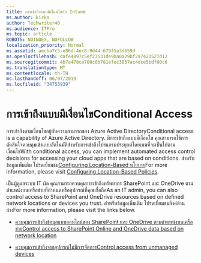 ```yaml
---
title: การเข้าถึงแบบมีเงื่อนไขกับ Intune
ms.author: kirks
author: Techwriter40
ms.audience: ITPro
ms.topic: article
ROBOTS: NOINDEX, NOFOLLOW
localization_priority: Normal
ms.assetid: aecba7c5-e86d-4ec8-9d44-679f5a3d659d
ms.openlocfilehash: dafe4897c5ef23531de9ba0a29bf297421527d12
ms.sourcegitcommit: 4b7e478ce700c0b781efec3857ac4dce5bdf00c6
ms.translationtype: MT
ms.contentlocale: th-TH
ms.lasthandoff: 06/07/2019
ms.locfileid: "34753939"
---
```

# <a name="conditional-access"></a><span data-ttu-id="fe9e8-102">การเข้าถึงแบบมีเงื่อนไข</span><span class="sxs-lookup"><span data-stu-id="fe9e8-102">Conditional Access</span></span>

<span data-ttu-id="fe9e8-103">การเข้าถึงตามเงื่อนไขอยู่กับความสามารถของ Azure Active Directory</span><span class="sxs-lookup"><span data-stu-id="fe9e8-103">Conditional access is a capability of Azure Active Directory.</span></span> <span data-ttu-id="fe9e8-104">มีการเข้าถึงแบบมีเงื่อนไข คุณสามารถใช้การตัดสินใจควบคุมเข้าแบบอัตโนมัติสำหรับการเข้าถึงโปรแกรมประยุกต์โดยเมฆที่จะเป็นไปตามเงื่อนไข</span><span class="sxs-lookup"><span data-stu-id="fe9e8-104">With conditional access, you can implement automated access control decisions for accessing your cloud apps that are based on conditions.</span></span> <span data-ttu-id="fe9e8-105">สำหรับข้อมูลเพิ่มเติม โปรดเยี่ยมชม[Configuring Location-Based นโยบาย](https://docs.microsoft.com/azure/active-directory/conditional-access/overview)</span><span class="sxs-lookup"><span data-stu-id="fe9e8-105">For more information, please visit [Configuring Location-Based Policies](https://docs.microsoft.com/azure/active-directory/conditional-access/overview).</span></span>

<span data-ttu-id="fe9e8-106">เป็นผู้ดูแลระบบ IT ผิด คุณสามารถควบคุมการเข้าถึงทรัพยากร SharePoint และ OneDrive ตามตำแหน่งบนเครือข่ายที่กำหนดหรืออุปกรณ์ที่คุณเชื่อถือ</span><span class="sxs-lookup"><span data-stu-id="fe9e8-106">As an IT admin, you can also control access to SharePoint and OneDrive resources based on defined network locations or devices you trust.</span></span> <span data-ttu-id="fe9e8-107">สำหรับข้อมูลเพิ่มเติม โปรดเยี่ยมชมลิงค์ด้านล่าง</span><span class="sxs-lookup"><span data-stu-id="fe9e8-107">For more information, please visit the links below.</span></span>

- [<span data-ttu-id="fe9e8-108">ควบคุมการเข้าถึงข้อมูลแบบออนไลน์ของ SharePoint และ OneDrive ตามตำแหน่งบนเครือข่าย</span><span class="sxs-lookup"><span data-stu-id="fe9e8-108">Control access to SharePoint Online and OneDrive data based on network location</span></span>](https://docs.microsoft.com/sharepoint/control-access-based-on-network-location)

- [<span data-ttu-id="fe9e8-109">ควบคุมการเข้าถึงจากอุปกรณ์ไม่มีการจัดการ</span><span class="sxs-lookup"><span data-stu-id="fe9e8-109">Control access from unmanaged devices</span></span>](https://docs.microsoft.com/sharepoint/control-access-from-unmanaged-devices)

